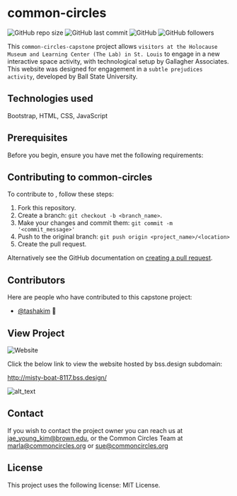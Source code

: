 # common-circles

![GitHub repo size](https://img.shields.io/github/repo-size/tashakim/common-circles-capstone)
![GitHub last commit](https://img.shields.io/github/last-commit/tashakim/common-circles-capstone)
![GitHub](https://img.shields.io/github/license/tashakim/common-circles-capstone)
![GitHub followers](https://img.shields.io/github/followers/tashakim?label=Followers&style=social)

This `common-circles-capstone` project allows `visitors at the Holocause Museum and Learning Center (The Lab) in St. Louis` to engage in a new interactive space activity, with technological setup by Gallagher Associates. This website was designed for engagement in a `subtle prejudices activity`, developed by Ball State University.


## Technologies used
Bootstrap, HTML, CSS, JavaScript

## Prerequisites
Before you begin, ensure you have met the following requirements:

## Contributing to common-circles
To contribute to <common-circles>, follow these steps:

1. Fork this repository.
2. Create a branch: `git checkout -b <branch_name>`.
3. Make your changes and commit them: `git commit -m '<commit_message>'`
4. Push to the original branch: `git push origin <project_name>/<location>`
5. Create the pull request.

Alternatively see the GitHub documentation on [creating a pull request](https://help.github.com/en/github/collaborating-with-issues-and-pull-requests/creating-a-pull-request).

## Contributors
Here are people who have contributed to this capstone project:

* [@tashakim](https://github.com/tashakim) 🐛

## View Project
![Website](https://img.shields.io/website?down_color=red&down_message=offline&style=for-the-badge&up_color=green&up_message=online&url=http%3A%2F%2Fmisty-boat-8117.bss.design%2F)

Click the below link to view the website hosted by bss.design subdomain:

http://misty-boat-8117.bss.design/

![alt_text](https://github.com/tashakim/common-circles-capstone/blob/master/common-circles-capstone-homepage.png?raw=true)


## Contact

If you wish to contact the project owner you can reach us at <jae_young_kim@brown.edu>, or the Common Circles Team at <marla@commoncircles.org> or <sue@commoncircles.org>

## License

This project uses the following license: [<MIT License>](<link>)MIT License.

